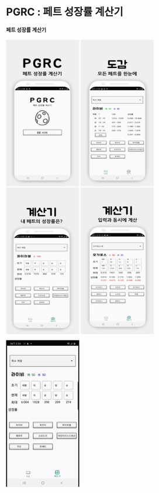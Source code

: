 # PGRC : 페트 성장률 계산기

#### 페트 성장률 계산기  <br/>
><p>
<img src="/preview/PGRC_server_crop_320.jpg" width="200px" height="400px"/> <img src="/preview/PGRC_collection_320.jpg" width="200px" height="400px"/> <img src="/preview/PGRC_calculation1_320.jpg" width="200px" height="400px"/> <img src="/preview/PGRC_calculation2_320.jpg" width="200px" height="400px"/></p>

<img src="/preview/pgrc_calculation.gif" width="200px" height="400px"/>

